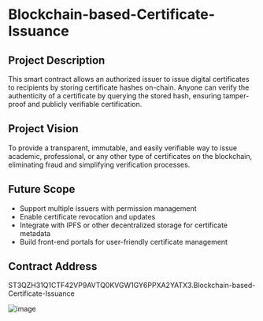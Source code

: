 # Blockchain-based-Certificate-Issuance

## Project Description
This smart contract allows an authorized issuer to issue digital certificates to recipients by storing certificate hashes on-chain. Anyone can verify the authenticity of a certificate by querying the stored hash, ensuring tamper-proof and publicly verifiable certification.

## Project Vision
To provide a transparent, immutable, and easily verifiable way to issue academic, professional, or any other type of certificates on the blockchain, eliminating fraud and simplifying verification processes.


## Future Scope
- Support multiple issuers with permission management
- Enable certificate revocation and updates
- Integrate with IPFS or other decentralized storage for certificate metadata
- Build front-end portals for user-friendly certificate management

## Contract Address
ST3QZH31Q1CTF42VP9AVTQ0KVGW1GY6PPXA2YATX3.Blockchain-based-Certificate-Issuance

![image](https://github.com/user-attachments/assets/84854b41-1c6b-4b26-bb52-32809c68fc65)
